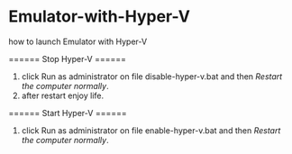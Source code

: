 # Emulator-with-Hyper-V
how to launch Emulator with Hyper-V

====== Stop Hyper-V ======
1. click Run as administrator on file disable-hyper-v.bat and then *Restart the computer normally*.
2. after restart enjoy life.

====== Start Hyper-V ======
1. click Run as administrator on file enable-hyper-v.bat and then *Restart the computer normally*.
